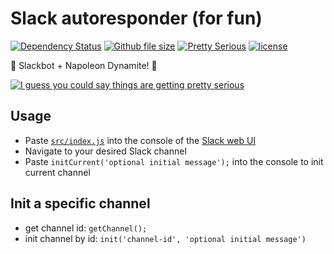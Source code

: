 # Slack autoresponder (for fun)

[![Dependency Status](https://img.shields.io/david/adriancarriger/slack/master.svg?maxAge=60)](https://david-dm.org/adriancarriger/slack)
[![Github file size](https://img.shields.io/github/size/adriancarriger/slack/src/index.js.svg)](src/index.js)
[![Pretty Serious](https://img.shields.io/badge/🤣-pretty%20serious-ff69b4.svg)](https://github.com/adriancarriger/slack)
[![license](https://img.shields.io/github/license/mashape/apistatus.svg)](LICENSE)

🎉 Slackbot + Napoleon Dynamite! 🎉

[![I guess you could say things are getting pretty serious](https://raw.githubusercontent.com/adriancarriger/slack/master/docs/pretty-serious.gif)](https://github.com/adriancarriger/slack)

## Usage

- Paste [`src/index.js`](src/index.js) into the console of the [Slack web UI](https://slack.com/)
- Navigate to your desired Slack channel
- Paste `initCurrent('optional initial message');` into the console to init current channel

## Init a specific channel

- get channel id: `getChannel();`
- init channel by id: `init('channel-id', 'optional initial message')`
